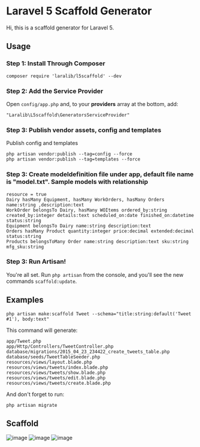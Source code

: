 # Laravel 5 Scaffold Generator


Hi, this is a scaffold generator for Laravel 5.



## Usage

### Step 1: Install Through Composer

```
composer require 'laralib/l5scaffold' --dev
```

### Step 2: Add the Service Provider

Open `config/app.php` and, to your **providers** array at the bottom, add:

```
"Laralib\L5scaffold\GeneratorsServiceProvider"
```

### Step 3: Publish vendor assets, config and templates

Publish config and templates

```
php artisan vendor:publish --tag=config --force
php artisan vendor:publish --tag=templates --force
```

### Step 3: Create modeldefinition file under app, default file name is "model.txt". Sample models with relationship

```
resource = true
Dairy hasMany Equipment, hasMany WorkOrders, hasMany Orders name:string ,description:text
WorkOrder belongsTo Dairy, hasMany WOItems ordered_by:string created_by:integer details:text scheduled_on:date finished_on:datetime status:string
Equipment belongsTo Dairy name:string description:text
Orders hasMany Product quantity:integer price:decimal extended:decimal status:string
Products belongsToMany Order name:string description:text sku:string mfg_sku:string
```

### Step 3: Run Artisan!

You're all set. Run `php artisan` from the console, and you'll see the new commands `scaffold:update`.

## Examples


```
php artisan make:scaffold Tweet --schema="title:string:default('Tweet #1'), body:text"
```
This command will generate:

```
app/Tweet.php
app/Http/Controllers/TweetController.php
database/migrations/2015_04_23_234422_create_tweets_table.php
database/seeds/TweetTableSeeder.php
resources/views/layout.blade.php
resources/views/tweets/index.blade.php
resources/views/tweets/show.blade.php
resources/views/tweets/edit.blade.php
resources/views/tweets/create.blade.php
```
And don't forget to run:

```
php artisan migrate
```


## Scaffold
![image](http://i62.tinypic.com/11maveb.png)
![image](http://i58.tinypic.com/eqchat.png)
![image](http://i62.tinypic.com/20h7k8n.png)
